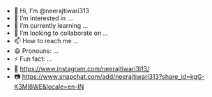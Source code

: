 - 👋 Hi, I’m @neerajtiwari313
- 👀 I’m interested in ...
- 🌱 I’m currently learning ...
- 💞️ I’m looking to collaborate on ...
- 📫 How to reach me ...
- 😄 Pronouns: ...
- ⚡ Fun fact: ...
- 📸 https://www.instagram.com/neerajtiwari3l13/
- 📷 
https://www.snapchat.com/add/neerajtiwari313?share_id=kgG-K3Ml8WE&locale=en-IN
<!---
neerajtiwari313/neerajtiwari313 is a ✨ special ✨ repository because its `README.md` (this file) appears on your GitHub profile.
You can click the Preview link to take a look at your changes.
--->
